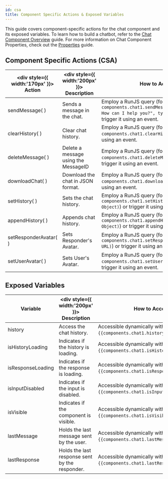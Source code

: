 ```yaml
---
id: csa
title: Component Specific Actions & Exposed Variables
---
```


This guide covers component-specific actions for the chat component and its exposed variables. To learn how to build a chatbot, refer to the [Chat Component Overview](/docs/widgets/chat/) guide. For more information on Chat Component Properties, check out the [Properties](/docs/widgets/chat/properties) guide.

## Component Specific Actions (CSA)

| <div style={{ width:'170px' }}> Action </div> | <div style={{ width:'200px' }}> Description </div> | How to Access |
|--------|-------------|---------------|
| sendMessage( ) | Sends a message in the chat. | Employ a RunJS query (for e.g. `components.chat1.sendMessage({message: "Hey! How can I help you?", type: "response"})`) or trigger it using an event. |
| clearHistory( ) | Clear chat history. | Employ a RunJS query (for e.g. `components.chat1.clearHistory()`) or trigger it using an event. |
| deleteMessage( ) | Delete a message using the MessageID | Employ a RunJS query (for e.g. `components.chat1.deleteMessage(MessageID)`) or trigger it using an event. |
| downloadChat( ) | Download the chat in JSON format. | Employ a RunJS query (for e.g. `components.chat1.downloadChat()`) or trigger it using an event. |
| setHistory( ) | Sets the chat history. | Employ a RunJS query (for e.g. `components.chat1.setHistory(History Object)`) or trigger it using an event. |
| appendHistory( ) | Appends chat history. | Employ a RunJS query (for e.g. `components.chat1.appendHistory(Message Object)`) or trigger it using an event. |
| setResponderAvatar( ) | Sets Responder's Avatar. | Employ a RunJS query (for e.g. `components.chat1.setResponderAvatar(Image URL)`) or trigger it using an event. |
| setUserAvatar( ) | Sets User's Avatar. | Employ a RunJS query (for e.g. `components.chat1.setUserAvatar(Image URL)`) or trigger it using an event. |

## Exposed Variables

| Variable | <div style={{ width:'200px' }}> Description </div> | How to Access |
|----------|-------------|---------------|
| history | Access the chat history. | Accessible dynamically with JS (for e.g., `{{components.chat1.history}}`). |
| isHistoryLoading | Indicates if the history is loading. | Accessible dynamically with JS (for e.g., `{{components.chat1.isHistoryLoading}}`). |
| isResponseLoading | Indicates if the response is loading. | Accessible dynamically with JS (for e.g., `{{components.chat1.isResponseLoading}}`). |
| isInputDisabled | Indicates if the input is disabled. | Accessible dynamically with JS (for e.g., `{{components.chat1.isInputDisabled}}`). |
| isVisible | Indicates if the component is visible. | Accessible dynamically with JS (for e.g., `{{components.chat1.isVisible}}`). |
| lastMessage | Holds the last message sent by the user. | Accessible dynamically with JS (for e.g., `{{components.chat1.lastMessage.message}}`). |
| lastResponse | Holds the last response sent by the responder. | Accessible dynamically with JS (for e.g., `{{components.chat1.lastResponse.message}}`). |

